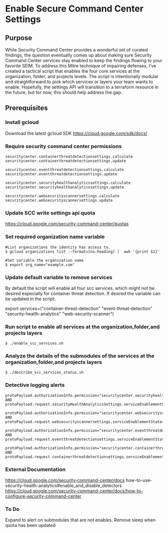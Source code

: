 # Enable Secure Command Center Settings 

## Purpose
While Security Command Center provides a wonderful set of curated findings, the question eventually comes up about making sure Security Command Center services stay enabled to keep the findings flowing to your favorite SEIM. To address this Mitre technique of impairing defenses, I've created a tactical script that enables the four core services at the organization, folder, and projects levels. The script is intentionally modular and straightforward to pick which services or layers your team wants to enable. Hopefully, the settings API will transition to a terraform resource in the future, but for now, this should help address the gap.

## Prerequisites

### Install gcloud
Download the latest gcloud SDK
https://cloud.google.com/sdk/docs/

### Require security command center permissions 
```
securitycenter.containerthreatdetectionsettings.calculate
securitycenter.containerthreatdetectionsettings.update

securitycenter.eventthreatdetectionsettings.calculate
securitycenter.eventthreatdetectionsettings.update

securitycenter.securityhealthanalyticssettings.calculate
securitycenter.securityhealthanalyticssettings.update

securitycenter.websecurityscannersettings.calculate
securitycenter.websecurityscannersettings.update
```

### Update SCC write settings api quota
https://cloud.google.com/security-command-center/quotas

###  Set required organization name variable 
```
#List organizations the identity has access to. 
$ gcloud organizations list --format=[no-heading] |  awk '{print $1}'

#Set variable the organization name
$ export org_name="example.com"
```
### Update default variable to remove services
By default the script will enable all four scc services, which might not be desired especially for container threat detection. If desired the variable can be updated in the script.

export services=("container-threat-detection" "event-threat-detection" "security-health-analytics" "web-security-scanner")

### Run script to enable all services at the organization,folder,and projects layers
```
$ ./enable_scc_services.sh 

```
### Analyze the details of the submodules of the services at the organization,folder,and projects layers
```
$ ./describe_scc_services_status.sh 

```

### Detective logging alerts
```
protoPayload.authorizationInfo.permission="securitycenter.securityhealthanalyticssettings.update" AND protoPayload.request.securityHealthAnalyticsSettings.serviceEnablementState="DISABLED"

protoPayload.authorizationInfo.permission="securitycenter.websecurityscannersettings.update" AND protoPayload.request.websecurityscannersettings.serviceEnablementState="DISABLED"

protoPayload.authorizationInfo.permission="securitycenter.eventthreatdetectionsettings.update" AND protoPayload.request.eventthreatdetectionsettings.serviceEnablementState="DISABLED"

protoPayload.authorizationInfo.permission="securitycenter.containerthreatdetectionsettings.update" AND protoPayload.request.containerthreatdetectionsettings.serviceEnablementState="DISABLED"
```
### External Documentation
https://cloud.google.com/security-command-center/docs how-to-use-security-health-analytics#enable_and_disable_detectors
https://cloud.google.com/security-command-center/docs/how-to-configure-security-command-center

### To Do
Expand to alert on submodules that are not enables. 
Remove sleep when quota has been updated